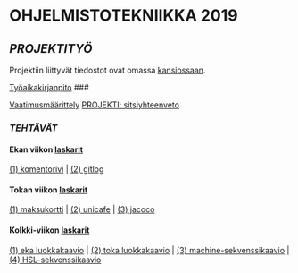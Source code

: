 # **OHJELMISTOTEKNIIKKA 2019**

## *PROJEKTITYÖ*
Projektiin liittyvät tiedostot ovat omassa [kansiossaan](https://github.com/ellikiiski/ot-harjoitustyo/tree/master/projekti).

[Työaikakirjanpito](https://github.com/ellikiiski/ot-harjoitustyo/blob/master/projekti/tyoaikakirjanpito.md) ###

[Vaatimusmäärittely](https://github.com/ellikiiski/ot-harjoitustyo/blob/master/projekti/vaatimusmaarittely.md)
[PROJEKTI: sitsiyhteenveto](https://github.com/ellikiiski/ot-harjoitustyo/tree/master/projekti/ellin-sitsiprojekti)

### *TEHTÄVÄT*

#### **Ekan viikon [laskarit](https://github.com/ellikiiski/ot-harjoitustyo/tree/master/laskarit/viikko1)**
[(1) komentorivi](https://github.com/ellikiiski/ot-harjoitustyo/blob/master/laskarit/viikko1/komentorivi.txt) |
[(2) gitlog](https://github.com/ellikiiski/ot-harjoitustyo/blob/master/laskarit/viikko1/gitlog.txt)

#### **Tokan viikon [laskarit](https://github.com/ellikiiski/ot-harjoitustyo/tree/master/laskarit/viikko2)**
[(1) maksukortti](https://github.com/ellikiiski/ot-harjoitustyo/tree/master/laskarit/viikko2/Maksukortti) |
[(2) unicafe](https://github.com/ellikiiski/ot-harjoitustyo/tree/master/laskarit/viikko2/Unicafe) |
[(3) jacoco](https://github.com/ellikiiski/ot-harjoitustyo/blob/master/laskarit/viikko2/jacoco-report.JPG)

#### **Kolkki-viikon [laskarit](https://github.com/ellikiiski/ot-harjoitustyo/tree/master/laskarit/viikko3)**
[(1) eka luokkakaavio](https://github.com/ellikiiski/ot-harjoitustyo/blob/master/laskarit/viikko3/teht1.jpeg) |
[(2) toka luokkakaavio](https://github.com/ellikiiski/ot-harjoitustyo/blob/master/laskarit/viikko3/teht2.jpeg) |
[(3) machine-sekvenssikaavio](https://github.com/ellikiiski/ot-harjoitustyo/blob/master/laskarit/viikko3/teht1.jpeg) | 
[(4) HSL-sekvenssikaavio](https://github.com/ellikiiski/ot-harjoitustyo/blob/master/laskarit/viikko3/teht4.png)
